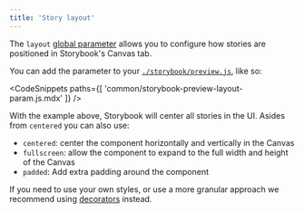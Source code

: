 ```yaml
---
title: 'Story layout'
---
```


The `layout` [global parameter](../writing-stories/parameters.md) allows you to configure how stories are positioned in Storybook's Canvas tab. 

You can add the parameter to your [`./storybook/preview.js`](./overview.md#configure-story-rendering), like so:

<!-- prettier-ignore-start -->

<CodeSnippets
  paths={[
    'common/storybook-preview-layout-param.js.mdx'
  ]}
/>

<!-- prettier-ignore-end -->

With the example above, Storybook will center all stories in the UI. Asides from `centered` you can also use:

- `centered`: center the component horizontally and vertically in the Canvas
- `fullscreen`: allow the component to expand to the full width and height of the Canvas
- `padded`: Add extra padding around the component

If you need to use your own styles, or use a more granular approach we recommend using [decorators](../writing-stories/decorators.md) instead.
